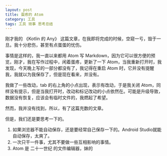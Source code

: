 ```yaml
---
layout: post
title: 蛋疼的 Atom
category: 工具
tags: 工具 琐事 思考总结
---
```


刚才我的 《Kotlin 的 Any》 这篇文章，在我即将完成的时候，空窥一亏，毁于一旦。我十分悲伤，甚至有点蛋蛋的忧伤。

事情是这样的，我一直以来都用 Atom 写 Markdown，因为它可以很方便的预览，刚才，我在写作过程中，闲着蛋疼，更新了一下 Atom，当我重新打开时，我发现，今天晚上写的一部分都没有了，我记得在重启 Atom 时，它并没有提醒我，我就以为我保存了，但是现在看来，并没有。

我做了一些改动，tab 的右上角的小点出现，表示有改动，于是我关闭 Atom，同样没有提示，但是当我打开时，改动和标记改动的小点依然在。可能是升级导致，数据没有恢复，应该会有临时文件的，我燃起了希望。

然而，我并没有找到，所以，有了这篇充数的文章。

但是，我们还是要思考一下的。

1. 如果浏览器不能自动保存，还是要经常自己保存一下的。Android Studio就能自动保存，太爽了。
2. 一次只干一件事，尤其不要做一些互相影响的事情。
3. Atom 是 二十一世纪 的文件编辑器，妹的
